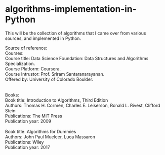 # algorithms-implementation-in-Python
This will be the collection of algorithms that I came over from various sources, and implemented in Python.

Source of reference: <br >
Courses:<br>
Course title: Data Science Foundation: Data Structures and Algorithms Specialization. <br >
Course Platform: Coursera. <br >
Course Intrustor: Prof. Sriram Santaranarayanan. <br >
Offered by: University of Colorado Boulder. <br >
<br><br>
Books:<br>
Book title: Introduction to Algorithms, Third Edition <br>
Authors: Thomas H. Cormen, Charles E. Leiserson, Ronald L. Rivest, Clifford Stein <br>
Publications: The MIT Press <br>
Publication year: 2009 <br><br>
Book title: Algorithms for Dummies <br>
Authors: John Paul Mueleer, Luca Massaron <br>
Publications: Wiley <br>
Publication year: 2017 <br>
